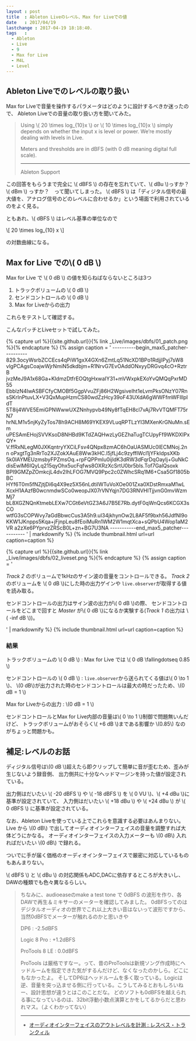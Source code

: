 ```yaml
---
layout : post
title  : Ableton Liveのレベル、Max for Liveでの値
date   : 2017/04/19
lastchange : 2017-04-19 18:18:40.
tags   :
  - Ableton
  - Live
  - 9
  - Max for Live
  - M4L
  - Level
---
```


## Ableton Liveでのレベルの取り扱い

Max for Liveで音量を操作するパラメータはどのように設計するべきか迷ったので、
Ableton Liveでの音量の取り扱い方を聞いてみた。

> Using \\( 20 \times log_{10}x \\) or \\( 10 \times log_{10}x \\) simply depends on whether the input x is level or power. 
> We’re mostly dealing with levels in Live.
> 
> Meters and thresholds are in dBFS (with 0 dB meaning digital full scale).
> 
> ---
> 
> Ableton Support

この回答をもらうまで完全に \\( dBFS \\) の存在を忘れていて、\\( dBu \\)っすか？　\\( dBm \\) っすか？　って聞いてしまった。
\\( dBFS \\) は「ディジタル信号の最大値を、アナログ信号のどのレベルに合わせるか」という場面で利用されているのをよく見る。

ともあれ、\\( dBFS \\) はレベル基準の単位なので

\\[
20 \times log_{10} x
\\]

の対数曲線になる。

## Max for Live での\\( 0 dB \\)

Max for Live で \\( 0 dB \\) の値を知らねばならないところは3つ

1. トラックボリュームの \\( 0 dB \\)
2. センドコントロールの \\( 0 dB \\)
3. Max for Liveからの出力

これらをテストして確認する。

こんなパッチとLiveセットで試してみた。

{% capture url %}{{site.github.url}}{% link _Live/images/dbfs/01_patch.png %}{% endcapture %}
{% assign caption = '
    ----------begin_max5_patcher----------
    829.3ocyWsrbZCCEcs4qPiW1gxX4GXn6ZmtLq51NcXD1BPo1RdjjIPyj7sW8
    vlgPCAgsCoajwWjrNmiN5dkdbjm+R1NrvG7EvOAddONxyyDRGvq4cO+RztrB
    jvzMeJ9A1x68Ga+KIdmzDtfrEOQtgHxwaIY31+mVWxpkEXoYvQMQqPxrMD55
    EbblzN4IwASBFCfyCMOBf5GgpVvuZFj86H2WgsiveIht1eLvmPksONzY07Rn
    sSKrInPtuvLX+V3QxMupHzmCS80wdZzHcy39oF43UXdA6gWWFfmWFlllpIdT
    5T8ij4WVE5EmiGPNWwwUXZNnhypvb49Ny8fTqEH8cl7vAj7RvVTQMFT75rN7
    hrNLM1v5njKyZyTos78h9ACH8M69YKEX9VLuqRPTLzYI3MXenKrGNuMn.sEm
    uPESAmEHojSVVKsoD8NHBd9KTdZAQHwzLyGEZhaTugTCUpyFf9WKDXIPxQY+
    V.ffRxNLegM0JXKqntryYXCiLFsv4QNpx8zmAC6hOaUASMUc0IECMNoj.2nn
    oPxgtTg3nRrTo2XJZokXAuE8Ww3kHC.l5jfLj4c9zyffIWcl1jYFkIdpsXKb
    5k0IAYMEUzmsbyFPZmsOq.+rpFQPPmIu0ijldK3dRW3dFqrDqOayIj+GuNkC
    disEwlM6IQyLq215qyOhx5ucFqfws8OXRzXcSrtU0br5bls.Tof7GalQsoxk
    BPI9GMZpZOmkcjL4dv2IhLFOG7MVQ9Ppc2c0ZWhcSRq1M6+Csa5Gf1805bBC
    HYf6T0m5fNZjtjDi6q4X9ez5X56nLdtiIWTuVoXOe001Zxa0XDstRmxaM1wL
    XcxH1AAzfB0wcnmdwSCo0weopJX07rVNYqjn7DG3RNVHITjjvnG0mvWzmMj7
    bL8XGZNQnKtmebLEXw7CGt6eVtGZ3A6J7B5E7Rb.dytF0qWnQcs6KCGX3sCO
    wtfG3sCOPWvy7aGdBbwcCus3A5h9.uI34jkhynOw2L8AF5f9bxh56JdfNl9o
    KKW1JKnpps5Kqa+jFjnpLeu8fEoiMuRn1WM2W1mqtXca+sQPbU4Wop1aM2VR
    a2zXe6PYprvzZRScB0L+zn+BG7U3NA
    -----------end_max5_patcher-----------
' | markdownify %}
{% include thumbnail.html url=url caption=caption %}

{% capture url %}{{site.github.url}}{% link _Live/images/dbfs/02_liveset.png %}{% endcapture %}
{% assign caption = '

*Track 2* のボリュームで1kHzのサイン波の音量をコントロールできる。
*Track 2* のボリュームを \\( 0 dB \\)にした時の出力ゲインや
`live.observer`が取得する値を読み取る。

センドコントロールの出力はサイン波の出力が\\( 0 dB \\)の際、
センドコントロールをどこまで回すと 
*Master* が\\( 0 dB \\)になるか実験する(*Track 1* の出力は \\( -inf dB \\))。

' | markdownify %}
{% include thumbnail.html url=url caption=caption %}


### 結果

トラックボリュームの \\( 0 dB \\)
: Max for Live では  \\( 0 dB \fallingdotseq 0.85 \\)

センドコントロールの \\( 0 dB \\)
: `live.observer`から送られてくる値は\\( 0 \to 1 \\)、
\\(0 dB\\)が出力された時のセンドコントロールは最大の時だったため、\\(0 dB = 1 \\)

Max for Liveからの出力
: \\(0 dB = 1 \\)


センドコントロールとMax for Live内部の音量は\\( 0 \to 1 \\)制御で問題無いんだけど、
トラックボリュームがおそらく\\( +6 dB \\)まである影響か \\(0.85\\) なのがちょっと問題かも。

## 補足:レベルのお話

ディジタル信号は\\(0 dB \\)超えたら即クリップして簡単に音が歪むため、歪みが生じないよう録音側、
出力側共に十分なヘッドマージンを持った値が設定されている。

出力側はだいたい \\( -20 dBFS \\) や \\( -18 dBFS \\) を \\( 0 VU \\)、\\( +4 dBu \\)に基準が設定されていて、
入力側はだいたい \\( +18 dBu \\) や \\( +24 dBu \\) が \\( 0 dBFS \\) に基準が設定されている。

なお、Ableton Liveを使っている上でこれらを意識する必要はあんまりない。
Live から \\(0 dB\\) で出してオーディオインターフェイスの音量を調整すれば大体どうにかなる。
オーディオインターフェイスの入力メーターも \\(0 dB\\) 入れればだいたい \\(0 dB\\) で録れる。

ついでに手が届く価格のオーディオインターフェイスで厳密に対応しているものもあんまりない。

\\( dBFS \\) と \\( dBu \\) の対応関係もADC,DACに依存するところが大きいし、DAWの種類でも色々異なるらしい。

> ちなみに、audioeaseのmake a test tone で 0dBFS の波形を作り、各DAWで再生＆ミキサーのメーターを確認してみました。
> 0dBFSってのはデジタルオーディオの世界でこれ以上大きい音はないって波形ですから、当然0dBFSでメーターが触れるのかと思いきや
> 
> DP6
> : -2.5dBFS
> 
> Logic 8 Pro 
> : +1.2dBFS
> 
> ProTools 8 LE 
> : 0.0dBFS
> 
> ProTools は厳格ですなー。って、昔のProToolsは新規ソング作成時にヘッドルームを指定できた気がするんだけど、なくなったのかしら。どこにもなかったよ。
> そしてDP6はヘッドルームを多く取っている。Logicは逆、音量を突っ込ませる側に行っている。こうしてみるとおもしろいねー、設計思想が違うとはこのことだな。
> どのソフトも0dBFSを越えられる事になっているのは、32bit浮動小数点演算とかをしてるからだと思われマス。（よくわかってない）
> 
> ---
> 
> * [オーディオインターフェイスのアウトレベルを計測 : レスペス・トランクィル](http://blog.livedoor.jp/qoozy/archives/51840903.html)
